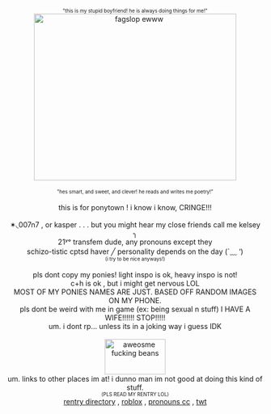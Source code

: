 <p align="center">
  <sub><sup>"this is my stupid boyfriend! he is always doing things for me!"</sub></sup><br/>
<img src="https://files.catbox.moe/o1vg5t.png" alt="fagslop ewww" width="400" height="330"><br/>
  <br/>
<sub><sup>"hes smart, and sweet, and clever! he reads and writes me poetry!"</sub></sup><br/>
  <br/>
this is for ponytown ! i know i know, CRINGE!!! <br/>
<br/>
  ✶◟007n7 , or kasper . . . but you might hear my close friends call me kelsey ╮<br/>
  21ʸᵒ transfem dude, any pronouns except they<br/>
  schizo-tistic cptsd haver ╱ personality depends on the day (`﹏ ‘)<br/>
  <sub><sup>(i try to be nice anyways!)</sub></sup><br/>
  <br/>
    pls dont copy my ponies! light inspo is ok, heavy inspo is not!<br/>
    c+h is ok , but i might get nervous LOL<br/>
    MOST OF MY PONIES NAMES ARE JUST. BASED OFF RANDOM IMAGES ON MY PHONE.<br/>
    pls dont be weird with me in game (ex: being sexual n stuff) I HAVE A WIFE!!!!!! STOP!!!!!<br/>
    um. i dont rp... unless its in a joking way i guess IDK<br/>
    <br/>
    <img src="https://files.catbox.moe/eu1fpc.png" alt="aweosme fucking beans" width="120" height="70"><br/>
  um. links to other places im at! i dunno man im not good at doing this kind of stuff.<br/>
    <sub><sup>(PLS READ MY RENTRY LOL)</sub></sup><br/>
  <a href="https://rentry.co/gravitycoils">rentry directory</a> , <a href="https://www.roblox.com/users/222076093/profile">roblox</a> , <a href="https://pronouns.cc/@c00lgui">pronouns cc</a> , <a href="https://x.com/baikalseallover">twt</a>
</p>
